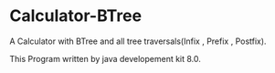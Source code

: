 # Calculator-BTree
A Calculator with BTree and all tree traversals(Infix , Prefix , Postfix).

This Program written by java developement kit 8.0.
